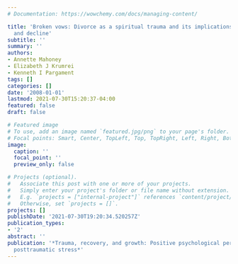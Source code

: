 ```yaml
---
# Documentation: https://wowchemy.com/docs/managing-content/

title: 'Broken vows: Divorce as a spiritual trauma and its implications for growth
  and decline'
subtitle: ''
summary: ''
authors:
- Annette Mahoney
- Elizabeth J Krumrei
- Kenneth I Pargament
tags: []
categories: []
date: '2008-01-01'
lastmod: 2021-07-30T15:20:37-04:00
featured: false
draft: false

# Featured image
# To use, add an image named `featured.jpg/png` to your page's folder.
# Focal points: Smart, Center, TopLeft, Top, TopRight, Left, Right, BottomLeft, Bottom, BottomRight.
image:
  caption: ''
  focal_point: ''
  preview_only: false

# Projects (optional).
#   Associate this post with one or more of your projects.
#   Simply enter your project's folder or file name without extension.
#   E.g. `projects = ["internal-project"]` references `content/project/deep-learning/index.md`.
#   Otherwise, set `projects = []`.
projects: []
publishDate: '2021-07-30T19:20:34.520257Z'
publication_types:
- '2'
abstract: ''
publication: '*Trauma, recovery, and growth: Positive psychological perspectives on
  posttraumatic stress*'
---
```

